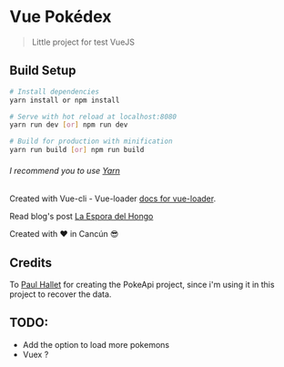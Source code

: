# Vue Pokédex

> Little project for test VueJS

## Build Setup

``` bash
# Install dependencies
yarn install or npm install

# Serve with hot reload at localhost:8080
yarn run dev [or] npm run dev

# Build for production with minification
yarn run build [or] npm run build 
```

###### I recommend you to use  [Yarn](https://yarnpkg.com/)

Created with Vue-cli - Vue-loader [docs for vue-loader](http://vuejs.github.io/vue-loader).

Read blog's post [La Espora del Hongo](http://www.laesporadelhongo.com/)

Created with :heart: in Cancún :sunglasses:

## Credits
To [Paul Hallet](http://phalt.co/) for creating the PokeApi project, 
since i'm using it in this project to recover the data.

## TODO:
* Add the option to load more pokemons
* Vuex ?